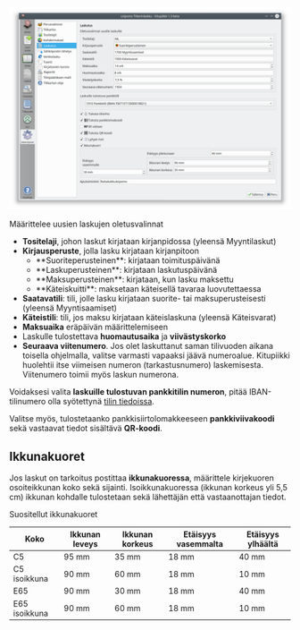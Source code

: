 ![](laskutus.png)

Määrittelee uusien laskujen oletusvalinnat

* **Tositelaji**, johon laskut kirjataan kirjanpidossa (yleensä Myyntilaskut)
* **Kirjausperuste**, jolla lasku kirjataan kirjanpitoon <ul>
  <li>**Suoriteperusteinen**: kirjataan toimituspäivänä</li>
  <li>**Laskuperusteinen**: kirjataan laskutuspäivänä</li>
  <li>**Maksuperusteinen**: kirjataan, kun lasku maksettu</li>
  <li>**Käteiskuitti**: maksetaan käteisellä tavaraa luovutettaessa</li></ul>
* **Saatavatili**: tili, jolle lasku kirjataan suorite- tai maksuperusteisesti (yleensä Myyntisaamiset)
* **Käteistili**: tili, jos maksu kirjataan käteislaskuna (yleensä Käteisvarat)
* **Maksuaika** eräpäivän määrittelemiseen
* Laskulle tulostettava **huomautusaika** ja **viivästyskorko**
* **Seuraava viitenumero**. Jos olet laskuttanut saman tilivuoden aikana toisella ohjelmalla, valitse varmasti vapaaksi jäävä numeroalue. Kitupiikki huolehtii itse viimeisen numeron (tarkastusnumero) laskemisesta. Viitenumero toimii myös laskun numerona.

Voidaksesi valita **laskuille tulostuvan pankkitilin numeron**, pitää IBAN-tilinumero olla syötettynä
[tilin tiedoissa](/maaritykset/tilikartta).

Valitse myös, tulostetaanko pankkisiirtolomakkeeseen **pankkiviivakoodi** sekä vastaavat tiedot sisältävä **QR-koodi**.

## Ikkunakuoret

Jos laskut on tarkoitus postittaa **ikkunakuoressa**, määrittele kirjekuoren osoiteikkunan koko sekä sijainti. Isoikkunakuoressa (ikkunan korkeus yli 5,5 cm) ikkunan kohdalle tulostetaan sekä lähettäjän että vastaanottajan tiedot.

Suositellut ikkunakuoret

Koko  | Ikkunan leveys | Ikkunan korkeus | Etäisyys vasemmalta | Etäisyys ylhäältä
------|----------------|-----------------|---------------------|------------------
C5    | 95 mm          | 35 mm         |  18 mm             | 40 mm
C5 isoikkuna | 90 mm  | 60 mm          | 18 mm              | 10 mm
E65  |  90 mm         | 30 mm          | 18 mm              | 40 mm
E65 isoikkuna |  90 mm  | 60 mm        | 18 mm              | 10 mm
